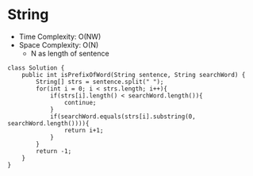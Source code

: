 # String
* Time Complexity: O(NW)
* Space Complexity: O(N)
	* N as length of sentence
```
class Solution {
    public int isPrefixOfWord(String sentence, String searchWord) {
        String[] strs = sentence.split(" ");
        for(int i = 0; i < strs.length; i++){
            if(strs[i].length() < searchWord.length()){
                continue;
            }
            if(searchWord.equals(strs[i].substring(0, searchWord.length()))){
                return i+1;
            }
        }
        return -1;
    }
}
```